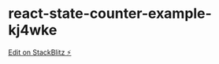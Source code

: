 # react-state-counter-example-kj4wke

[Edit on StackBlitz ⚡️](https://stackblitz.com/edit/react-state-counter-example-kj4wke)